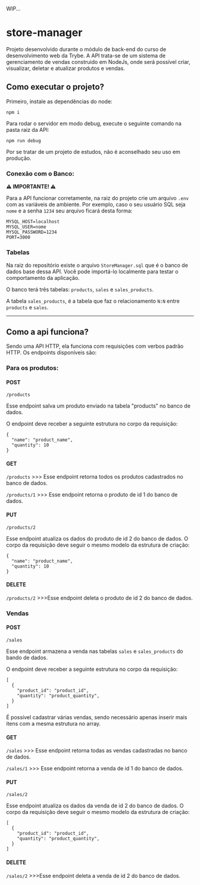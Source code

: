 WIP...

# store-manager

Projeto desenvolvido durante o módulo de back-end do curso de desenvolvimento web da Trybe.
A API trata-se de um sistema de gerenciamento de vendas construido em NodeJs, onde será possível criar, visualizar, deletar e atualizar produtos e vendas.

## Como executar o projeto?

Primeiro, instale as dependências do node:

`npm i`

Para rodar o servidor em modo debug, execute o seguinte comando na pasta raiz da API:

`npm run debug`

Por se tratar de um projeto de estudos, não é aconselhado seu uso em produção.

### Conexão com o Banco:

**⚠️ IMPORTANTE! ⚠️**

Para a API funcionar corretamente, na raiz do projeto crie um arquivo `.env` com as variáveis de ambiente. Por exemplo, caso o seu usuário SQL seja `nome` e a senha `1234` seu arquivo ficará desta forma:

```
MYSQL_HOST=localhost
MYSQL_USER=nome
MYSQL_PASSWORD=1234
PORT=3000
```

### Tabelas

Na raiz do repositório existe o arquivo `StoreManager.sql` que é o banco de dados base dessa API. Você pode importá-lo localmente para testar o comportamento da aplicação.

O banco terá três tabelas: `products`, `sales` e `sales_products`.

A tabela `sales_products`, é a tabela que faz o relacionamento `N:N` entre `products` e `sales`.

---

## Como a api funciona?

Sendo uma API HTTP, ela funciona com requisições com verbos padrão HTTP. Os endpoints disponíveis são:

### Para os produtos:

#### POST

`/products`

Esse endpoint salva um produto enviado na tabela "products" no banco de dados.

O endpoint deve receber a seguinte estrutura no corpo da requisição:

```
{
  "name": "product_name",
  "quantity": 10
}
```

#### GET

`/products` >>> Esse endpoint retorna todos os produtos cadastrados no banco de dados.

`/products/1` >>> Esse endpoint retorna o produto de id 1 do banco de dados.

#### PUT

`/products/2`

Esse endpoint atualiza os dados do produto de id 2 do banco de dados.
O corpo da requisição deve seguir o mesmo modelo da estrutura de criação:

```
{
  "name": "product_name",
  "quantity": 10
}
```

#### DELETE

`/products/2` >>>Esse endpoint deleta o produto de id 2 do banco de dados.

### Vendas

#### POST

`/sales`

Esse endpoint armazena a venda nas tabelas `sales` e `sales_products` do bando de dados.

O endpoint deve receber a seguinte estrutura no corpo da requisição:

```
[
  {
    "product_id": "product_id",
    "quantity": "product_quantity",
  }
]
```

É possível cadastrar várias vendas, sendo necessário apenas inserir mais itens com a mesma estrutura no array.

#### GET 

`/sales` >>> Esse endpoint retorna todas as vendas cadastradas no banco de dados.

`/sales/1` >>> Esse endpoint retorna a venda de id 1 do banco de dados.

#### PUT

`/sales/2`

Esse endpoint atualiza os dados da venda de id 2 do banco de dados.
O corpo da requisição deve seguir o mesmo modelo da estrutura de criação:

```
[
  {
    "product_id": "product_id",
    "quantity": "product_quantity",
  }
]
```

#### DELETE

`/sales/2` >>>Esse endpoint deleta a venda de id 2 do banco de dados.
